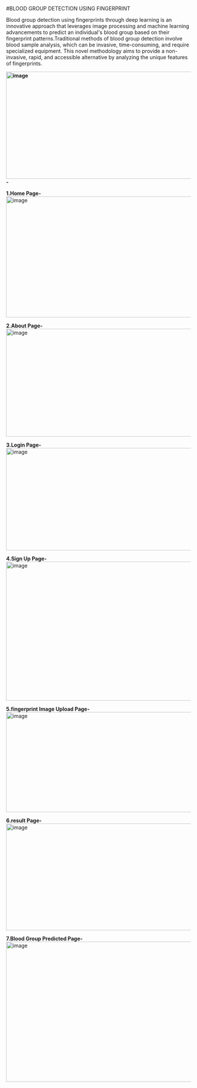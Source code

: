 #BLOOD GROUP DETECTION USING FINGERPRINT

Blood group detection using fingerprints through deep learning is an innovative approach that leverages image processing and machine learning advancements to predict an individual's blood group based on their fingerprint patterns.Traditional methods of blood group detection involve blood sample analysis, which can be invasive, time-consuming, and require specialized equipment. This novel methodology aims to provide a non-invasive, rapid, and accessible alternative by analyzing the unique features of fingerprints.

**<img width="7183" height="292" alt="image" src="https://github.com/user-attachments/assets/495ad431-e458-4138-82c0-b77faa6063f7" />-**



**1.Home Page-**
<img width="891" height="330" alt="image" src="https://github.com/user-attachments/assets/816709bd-4a18-463b-b5ae-c6b3f73ebcdf" />




**2.About Page-**
<img width="890" height="294" alt="image" src="https://github.com/user-attachments/assets/691bdff5-fca0-4cce-bb9c-741babcee7ac" />




**3.Login Page-**
<img width="905" height="279" alt="image" src="https://github.com/user-attachments/assets/f88c6185-1104-4636-8d17-66a3e9a39025" />




**4.Sign Up Page-**
<img width="924" height="379" alt="image" src="https://github.com/user-attachments/assets/fca4fc97-00ea-440f-83e8-47789c5586e1" />




**5.fingerprint Image Upload Page-**
<img width="905" height="273" alt="image" src="https://github.com/user-attachments/assets/13fe1562-48d4-42be-b94d-e50c3bf7e629" />




**6.result Page-**
<img width="907" height="291" alt="image" src="https://github.com/user-attachments/assets/6fa4d10b-6246-4b44-b9cc-fe555def8f36" />




**7.Blood Group Predicted Page-**
<img width="925" height="382" alt="image" src="https://github.com/user-attachments/assets/4d11cc05-9a9b-46cb-96d4-77fcd804e32f" />







